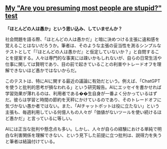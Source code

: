 ## [My "Are you presuming most people are stupid?" test](https://andymasley.substack.com/p/my-are-you-presuming-most-people)

**「ほとんどの人は愚か」という思い込み、していませんか？**

社会問題を語る際、「ほとんどの人は愚かだ」と暗に決めつける主張に違和感を覚えることはないだろうか。筆者は、そのような主張の妥当性を測るシンプルなテストとして「『ほとんどの人は愚かだ』と仮定していないか？」と自問することを提案する。人々は専門的な事実には疎いかもしれないが、自らの日常生活や仕事に関しては賢明であり、目の前で起きていることの利害やトレードオフを理解できないほど愚かではないからだ。

このテストは、特にAIに関する最近の議論に有効だという。例えば、「ChatGPTを使うと批判的思考が損なわれる」という研究報告。AIにエッセイを書かせれば学習効果が薄れるのは、利用者である��生自身が一番よく分かっているはずだ。彼らは学習と時間の節約を天秤にかけているのであり、そのトレードオフに気づかない愚か者ではない。また、「AIチャットボットは役に立たない」という主張も、毎週利用している何億人もの人々が「価値がないツールを使い続けるほど愚かだ」と言っているに等しい。

AIには正当な批判や懸念点も多い。しかし、人々が自らの経験における単純で明白な利害関係を理解できない、という見下した前提に立つ批判は、説得力を失うと筆者は結論付けている。